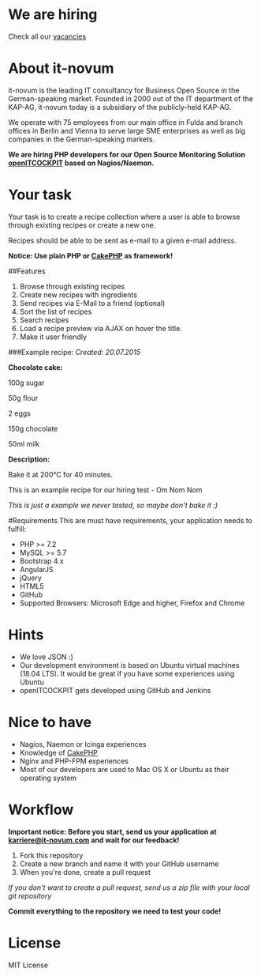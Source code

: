 # We are hiring
Check all our [vacancies](http://www.it-novum.com/karriere.html)

# About it-novum
it-novum is the leading IT consultancy for Business Open Source in the German-speaking market. Founded in 2000 out of the IT department of the KAP-AG, it-novum today is a subsidiary of the publicly-held KAP-AG.

We operate with 75 employees from our main office in Fulda and branch offices in Berlin and Vienna to serve large SME enterprises as well as big companies in the German-speaking markets.


**We are hiring PHP developers for our Open Source Monitoring Solution [openITCOCKPIT](http://openitcockpit.org/) based on Nagios/Naemon.**

# Your task
Your task is to create a recipe collection where a user is able to browse through existing recipes or create a new one.

Recipes should be able to be sent as e-mail to a given e-mail address.

**Notice: Use plain PHP or [CakePHP](http://cakephp.org/) as framework!**

##Features

1. Browse through existing recipes
2. Create new recipes with ingredients
3. Send recipes via E-Mail to a friend (optional)
4. Sort the list of recipes
4. Search recipes
5. Load a recipe preview via AJAX on hover the title.
6. Make it user friendly

###Example recipe:
*Created: 20.07.2015*

**Chocolate cake:**

100g sugar

50g flour

2 eggs

150g chocolate

50ml milk

**Description:**

Bake it at 200°C for 40 minutes.

This is an example recipe for our hiring test - Om Nom Nom


*This is just a example we never tasted, so maybe don't bake it :)*

#Requirements
This are must have requirements, your application needs to fulfill:
* PHP >= 7.2
* MySQL >= 5.7
* Bootstrap 4.x
* AngularJS
* jQuery
* HTML5
* GitHub
* Supported Browsers: Microsoft Edge and higher, Firefox and Chrome

# Hints
* We love JSON :)
* Our development environment is based on Ubuntu virtual machines (18.04 LTS). It would be great if you have some experiences using Ubuntu
* openITCOCKPIT gets developed using GitHub and Jenkins

# Nice to have
* Nagios, Naemon or Icinga experiences
* Knowledge of [CakePHP](http://cakephp.org/)
* Nginx and PHP-FPM experiences
* Most of our developers are used to Mac OS X or Ubuntu as their operating system

# Workflow
**Important notice: Before you start, send us your application at karriere@it-novum.com and wait for our feedback!**

1. Fork this repository
2. Create a new branch and name it with your GitHub username
3. When you're done, create a pull request

*If you don't want to create a pull request, send us a zip file with your local git repository*

**Commit everything to the repository we need to test your code!**

# License
MIT License

